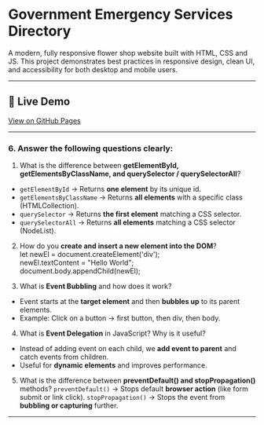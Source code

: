 # Government Emergency Services Directory

A modern, fully responsive flower shop website built with HTML, CSS and JS. This project demonstrates best practices in responsive design, clean UI, and accessibility for both desktop and mobile users.

---

## 🚀 Live Demo
[View on GitHub Pages](https://shariar-ahamed.github.io/Government-Emergency-Services-Directory/)

---

### 6. Answer the following questions clearly:

1. What is the difference between **getElementById, getElementsByClassName, and querySelector / querySelectorAll**?
- `getElementById` → Returns **one element** by its unique id.
- `getElementsByClassName` → Returns **all elements** with a specific class (HTMLCollection).
- `querySelector` → Returns **the first element** matching a CSS selector.
- `querySelectorAll` → Returns **all elements** matching a CSS selector (NodeList).

2. How do you **create and insert a new element into the DOM**?  
let newEl = document.createElement('div');  
newEl.textContent = "Hello World";  
document.body.appendChild(newEl);  

3. What is **Event Bubbling** and how does it work?
- Event starts at the **target element** and then **bubbles up** to its parent elements.
- Example: Click on a button → first button, then div, then body.

4. What is **Event Delegation** in JavaScript? Why is it useful?
- Instead of adding event on each child, we **add event to parent** and catch events from children.
- Useful for **dynamic elements** and improves performance.

5. What is the difference between **preventDefault() and stopPropagation()** methods?
`preventDefault()` → Stops default **browser action** (like form submit or link click).
`stopPropagation()` → Stops the event from **bubbling or capturing** further.
---

